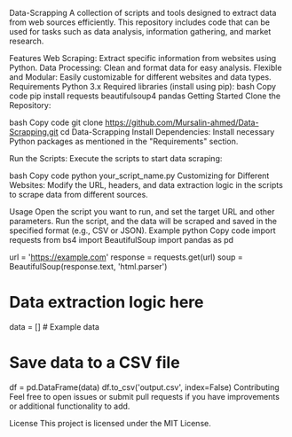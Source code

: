 Data-Scrapping
A collection of scripts and tools designed to extract data from web sources efficiently. This repository includes code that can be used for tasks such as data analysis, information gathering, and market research.

Features
Web Scraping: Extract specific information from websites using Python.
Data Processing: Clean and format data for easy analysis.
Flexible and Modular: Easily customizable for different websites and data types.
Requirements
Python 3.x
Required libraries (install using pip):
bash
Copy code
pip install requests beautifulsoup4 pandas
Getting Started
Clone the Repository:

bash
Copy code
git clone https://github.com/Mursalin-ahmed/Data-Scrapping.git
cd Data-Scrapping
Install Dependencies: Install necessary Python packages as mentioned in the "Requirements" section.

Run the Scripts: Execute the scripts to start data scraping:

bash
Copy code
python your_script_name.py
Customizing for Different Websites: Modify the URL, headers, and data extraction logic in the scripts to scrape data from different sources.

Usage
Open the script you want to run, and set the target URL and other parameters.
Run the script, and the data will be scraped and saved in the specified format (e.g., CSV or JSON).
Example
python
Copy code
import requests
from bs4 import BeautifulSoup
import pandas as pd

url = 'https://example.com'
response = requests.get(url)
soup = BeautifulSoup(response.text, 'html.parser')

# Data extraction logic here

data = []  # Example data
# Save data to a CSV file
df = pd.DataFrame(data)
df.to_csv('output.csv', index=False)
Contributing
Feel free to open issues or submit pull requests if you have improvements or additional functionality to add.

License
This project is licensed under the MIT License.
